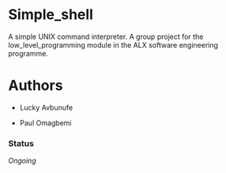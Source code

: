 # Simple_shell
A simple UNIX command interpreter. A group project for the low_level_programming module in the ALX software engineering programme.

# Authors
* Lucky Avbunufe

* Paul Omagbemi

### Status
*Ongoing*
